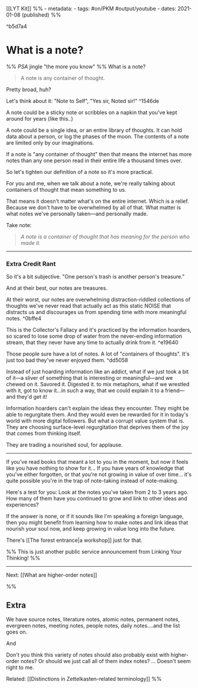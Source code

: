 [[LYT Kit]]
%% - metadata:
	- tags: #on/PKM #output/youtube 
	- dates: 2021-01-08 (published) %%

^b5d7a4

# What is a note?
%% *PSA* jingle "the more you know" %% What is a note? 

> A note is any container of thought.

Pretty broad, huh? 

Let's think about it: "Note to Self", "Yes sir, Noted sir!" ^1546de

A note could be a sticky note or scribbles on a napkin that you've kept around for years (like this..)

A note could be a single idea, or an entire library of thoughts. It can hold data about a person, or log the phases of the moon. The contents of a note are limited only by our imaginations. 

If a note is "any container of thought" then that means the internet has more notes than any one person read in their entire life a thousand times over. 

So let's tighten our definition of a note so it's more practical.

For you and me, when we talk about a note, we're really talking about containers of thought that mean something to us. 

That means it doesn't matter what's on the entire internet. Which is a relief. Because we don't have to be overwhelmed by all of that. What matter is what notes we've personally taken—and personally made.

Take note: 

> *A note is a container of thought that has meaning for the person who made it.*

---

### Extra Credit Rant
So it's a bit subjective. "One person's trash is another person's treasure."

And at their best, our notes are treasures.

At their worst, our notes are overwhelming distraction-riddled collections of  thoughts we've never read that actually act as this static NOISE that distracts us and discourages us from spending time with more meaningful notes.  ^0bffe4

This is the Collector's Fallacy and it's practiced by the information hoarders, so scared to lose some drop of water from the never-ending information stream, that they never have any time to actually drink from it.  ^e19640

Those people sure have a lot of notes. A lot of "containers of thoughts". It's just too bad they've never enjoyed them. ^dd5058

Instead of just hoarding information like an addict, what if we just took a bit of it—a sliver of something that is interesting or meaningful—and we chewed on it. Savored it. Digested it. to mix metaphors, what if we wrestled with it, got to know it...in such a way, that we could explain it to a friend—and they'd get it!

Information hoarders can't explain the ideas they encounter. They might be able to regurgitate them. And they would even be rewarded for it in today's world with more digital followers. But what a corrupt value system that is.  They are choosing surface-level regurgitation that deprives them of the joy that comes from thinking itself. 

They are trading a nourished soul, for applause.

---
If you've read books that meant a lot to you in the moment, but now it feels like you have nothing to show for it... If you have years of knowledge that you've either forgotten, or that you're not growing in value of over time... it's quite possible you're in the trap of note-taking instead of note-making. 

Here's a test for you: Look at the notes you've taken from 2 to 3 years ago. How many of them have you continued to grow and link to other ideas and experiences? 

If the answer is none, or if it sounds like I'm speaking a foreign language, then you might benefit from learning how to make notes and link ideas that nourish your soul now, and keep growing in value long into the future. 

There's [[The forest entrance|a workshop]] just for that. 

%% This is just another public service announcement from Linking Your Thinking! %%

---
Next: [[What are higher-order notes]]

%%
## Extra
We have source notes, literature notes, atomic notes, permanent notes, evergreen notes, meeting notes, people notes, daily notes....and the list goes on.

And

Don't you think this variety of notes should also probably exist with higher-order notes? Or should we just call all of them index notes? ... Doesn't seem right to me.


Related: [[Distinctions in Zettelkasten-related terminology]]
%%